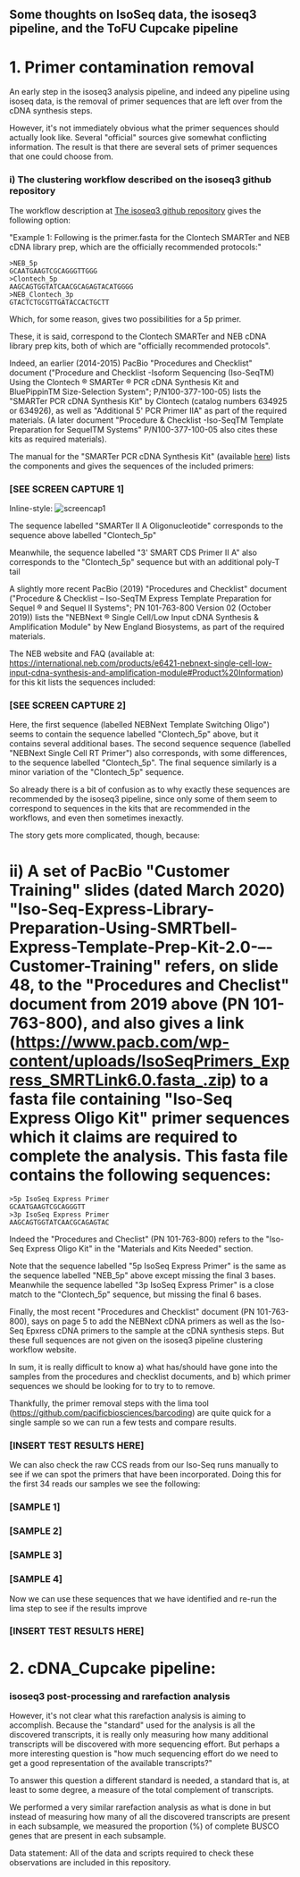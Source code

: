 
## Some thoughts on IsoSeq data, the isoseq3 pipeline, and the ToFU Cupcake pipeline


# 1. Primer contamination removal
An early step in the isoseq3 analysis pipeline, and indeed any pipeline using isoseq data, is the removal of primer sequences that are left over from the cDNA synthesis steps.

However, it's not immediately obvious what the primer sequences should actually look like. Several "official" sources give somewhat conflicting information.
The result is that there are several sets of primer sequences that one could choose from.

### i) The clustering workflow described on the isoseq3 github repository
The workflow description at [The isoseq3 github repository](https://github.com/PacificBiosciences/IsoSeq/blob/master/isoseq-clustering.md) gives the following option:

"Example 1: Following is the primer.fasta for the Clontech SMARTer and NEB cDNA library prep, which are the officially recommended protocols:"

    >NEB_5p
    GCAATGAAGTCGCAGGGTTGGG
    >Clontech_5p
    AAGCAGTGGTATCAACGCAGAGTACATGGGG
    >NEB_Clontech_3p
    GTACTCTGCGTTGATACCACTGCTT

Which, for some reason, gives two possibilities for a 5p primer.

These, it is said, correspond to the Clontech SMARTer and NEB cDNA library prep kits, both of which are "officially recommended protocols".

Indeed, an earlier (2014-2015) PacBio "Procedures and Checklist" document ("Procedure and Checklist -Isoform Sequencing (Iso-SeqTM) Using the Clontech ® SMARTer ® PCR cDNA Synthesis Kit and BluePippinTM Size-Selection System"; P/N100-377-100-05) lists the "SMARTer PCR cDNA Synthesis Kit" by Clontech (catalog numbers 634925 or 634926), as well as "Additional 5' PCR Primer IIA" as part of the required materials. (A later document "Procedure & Checklist -Iso-SeqTM Template Preparation for SequelTM Systems" P/N100-377-100-05 also cites these kits as required materials).

The manual for the "SMARTer PCR cDNA Synthesis Kit" (available [here](https://www.takarabio.com/documents/User%20Manual/SMARTer%20PCR%20cDNA%20Synthesis%20Kit%20User%20Manual%20%28PT4097-1%29_040114.pdf)) lists the components and gives the sequences of the included primers:


### [SEE SCREEN CAPTURE 1] ##
Inline-style:
![screencap1][screencap1]


The sequence labelled "SMARTer II A Oligonucleotide" corresponds to the sequence above labelled "Clontech_5p"

Meanwhile, the sequence labelled "3' SMART CDS Primer II A" also corresponds to the "Clontech_5p" sequence but with an additional poly-T tail

A slightly more recent PacBio (2019) "Procedures and Checklist" document ("Procedure & Checklist – Iso-SeqTM Express Template
Preparation for Sequel ® and Sequel II Systems"; PN 101-763-800 Version 02 (October 2019)) lists the "NEBNext ® Single Cell/Low Input cDNA Synthesis & Amplification Module" by New England Biosystems, as part of the required materials.

The NEB website and FAQ (available at: https://international.neb.com/products/e6421-nebnext-single-cell-low-input-cdna-synthesis-and-amplification-module#Product%20Information) for this kit lists the sequences included:


### [SEE SCREEN CAPTURE 2] ##


Here, the first sequence (labelled NEBNext Template Switching Oligo") seems to contain the sequence labelled "Clontech_5p" above, but it contains several additional bases.
The second sequence sequence (labelled "NEBNext Single Cell RT Primer") also corresponds, with some differences, to the sequence labelled "Clontech_5p". 
The final sequence similarly is a minor variation of the "Clontech_5p" sequence.

So already there is a bit of confusion as to why exactly these sequences are recommended by the isoseq3 pipeline, since only some of them seem to correspond to sequences in the kits that are recommended in the workflows, and even then sometimes inexactly.


The story gets more complicated, though, because:

# ii) A set of PacBio "Customer Training" slides (dated March 2020) "Iso-Seq-Express-Library-Preparation-Using-SMRTbell-Express-Template-Prep-Kit-2.0-–-Customer-Training" refers, on slide 48, to the "Procedures and Checlist" document from 2019 above (PN 101-763-800), and also gives a link (https://www.pacb.com/wp-content/uploads/IsoSeqPrimers_Express_SMRTLink6.0.fasta_.zip) to a fasta file containing "Iso-Seq Express Oligo Kit" primer sequences which it claims are required to complete the analysis. This fasta file contains the following sequences:


    >5p IsoSeq Express Primer
    GCAATGAAGTCGCAGGGTT
    >3p IsoSeq Express Primer
    AAGCAGTGGTATCAACGCAGAGTAC


Indeed the "Procedures and Checlist" (PN 101-763-800) refers to the "Iso-Seq Express Oligo Kit" in the "Materials and Kits Needed" section.

Note that the sequence labelled "5p IsoSeq Express Primer" is the same as the sequence labelled "NEB_5p" above except missing the final 3 bases. Meanwhile the sequence labelled "3p IsoSeq Express Primer" is a close match to the "Clontech_5p" sequence, but missing the final 6 bases.


Finally, the most recent "Procedures and Checklist" document (PN 101-763-800), says on page 5 to add the NEBNext cDNA primers as well as the Iso-Seq Epxress cDNA primers to the sample at the cDNA synthesis steps. But these full sequences are not given on the isoseq3 pipeline clustering workflow website.


In sum, it is really difficult to know a) what has/should have gone into the samples from the procedures and checklist documents, and b) which primer sequences we should be looking for to try to to remove.


Thankfully, the primer removal steps with the lima tool (https://github.com/pacificbiosciences/barcoding) are quite quick for a single sample so we can run a few tests and compare results.






### [INSERT TEST RESULTS HERE] # 








We can also check the raw CCS reads from our Iso-Seq runs manually to see if we can spot the primers that have been incorporated. Doing this for the first 34 reads our samples we see the following:

### [SAMPLE 1] # 

### [SAMPLE 2] # 

### [SAMPLE 3] # 

### [SAMPLE 4] # 


Now we can use these sequences that we have identified and re-run the lima step to see if the results improve

### [INSERT TEST RESULTS HERE] # 



# 2. cDNA_Cupcake pipeline: 
### isoseq3 post-processing and rarefaction analysis


However, it's not clear what this rarefaction analysis is aiming to accomplish. Because the "standard" used for the analysis is all the discovered transcripts, it is really only measuring how many additional transcripts will be discovered with more sequencing effort. But perhaps a more interesting question is "how much sequencing effort do we need to get a good representation of the available transcripts?" 

To answer this question a different standard is needed, a standard that is, at least to some degree, a measure of the total complement of transcripts.

We performed a very similar rarefaction analysis as what is done in  but instead of measuring how many of all the discovered transcripts are present in each subsample, we measured the proportion (%) of complete BUSCO genes that are present in each subsample.











Data statement:
All of the data and scripts required to check these observations are included in this repository.





[screencap1]: /figures/SMARTer_PCR_cDNA_Synthesis_Kit_User_Manual_LoC.jpeg "screencap1"


















